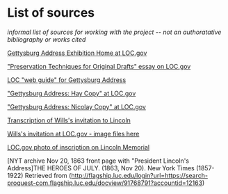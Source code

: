 List of sources
=============
*informal list of sources for working with the project -- not an authoratative bibliography or works cited*

[Gettysburg Address Exhibition Home at LOC.gov](https://www.loc.gov/exhibits/gettysburg-address/)

["Preservation Techniques for Original Drafts" essay on LOC.gov](https://www.loc.gov/exhibits/gettysburg-address/preservation.html)

[LOC "web guide" for Gettysburg Address](https://www.loc.gov/rr/program/bib/ourdocs/Gettysburg.html)

["Gettysburg Address: Hay Copy" at LOC.gov](https://www.loc.gov/item/mal4356600/)

["Gettysburg Address: Nicolay Copy" at LOC.gov](https://www.loc.gov/item/mal4356500/)

[Transcription of Wills's invitation to Lincoln](https://www.loc.gov/exhibits/gettysburg-address/ext/trans-formal.html)

[Wills's invitation at LOC.gov - image files here](https://www.loc.gov/item/mal2778100/)

[LOC.gov photo of inscription on Lincoln Memorial](https://www.loc.gov/item/93510165/)

[NYT archive Nov 20, 1863 front page with "President Lincoln's Address]THE HEROES OF JULY. (1863, Nov 20). New York Times (1857-1922) Retrieved from (http://flagship.luc.edu/login?url=https://search-proquest-com.flagship.luc.edu/docview/91768791?accountid=12163)
